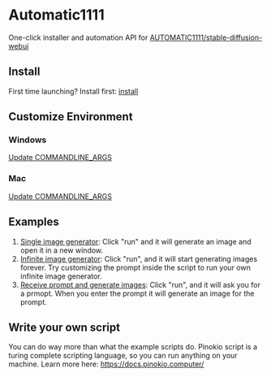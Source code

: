 # Automatic1111

One-click installer and automation API for [AUTOMATIC1111/stable-diffusion-webui](https://github.com/AUTOMATIC1111/stable-diffusion-webui)

## Install

First time launching? Install first: [install](install.json)

## Customize Environment

### Windows

[Update COMMANDLINE_ARGS](automatic1111/webui-user.bat#L6)

### Mac

[Update COMMANDLINE_ARGS](automatic1111/webui-macos-env.sh#L13)


## Examples

1. [Single image generator](examples/single.json): Click "run" and it will generate an image and open it in a new window.
2. [Infinite image generator](examples/infinite.json): Click "run", and it will start generating images forever. Try customizing the prompt inside the script to run your own infinite image generator.
3. [Receive prompt and generate images](examples/input.json): Click "run", and it will ask you for a prmopt. When you enter the prompt it will generate an image for the prompt.

## Write your own script

You can do way more than what the example scripts do. Pinokio script is a turing complete scripting language, so you can run anything on your machine. Learn more here: https://docs.pinokio.computer/
